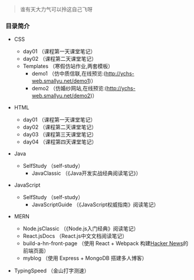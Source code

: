 
> 谁有天大力气可以拎这自己飞呀

### 目录简介

- CSS
    - day01 （课程第一天课堂笔记）
    - day02 （课程第二天课堂笔记）
    - Templates （寒假仿站作业,两套模板）
        - demo1 （仿中质信联,在线预览:(http://ychs-web.smallyu.net/demo1)）
        - demo2 （仿婚纱网站,在线预览:(http://ychs-web.smallyu.net/demo2)）

- HTML
    - day01 （课程第一天课堂笔记）
    - day02 （课程第二天课堂笔记）
    - day03 （课程第三天课堂笔记）
    - day04 （课程第四天课堂笔记）

- Java
    - SelfStudy （self-study）
        - JavaClassic （《Java开发实战经典阅读笔记》）

- JavaScript
    - SelfStudy （self-study）
        - JavaScriptGuide （《JavaScript权威指南》阅读笔记）

- MERN
    - Node.jsClassic （《Node.js入门经典》阅读笔记）
    - React.jsDocs （React.js中文文档阅读笔记）
    - build-a-hn-front-page （使用 React + Webpack 构建[Hacker News](https://news.ycombinator.com/)的前端页面）
    - myblog （使用 Express + MongoDB 搭建多人博客）

- TypingSpeed （金山打字测速）